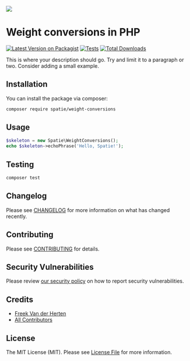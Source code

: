 
[<img src="https://github-ads.s3.eu-central-1.amazonaws.com/support-ukraine.svg?t=1" />](https://supportukrainenow.org)

# Weight conversions in PHP

[![Latest Version on Packagist](https://img.shields.io/packagist/v/spatie/weight-conversions.svg?style=flat-square)](https://packagist.org/packages/spatie/weight-conversions)
[![Tests](https://github.com/spatie/weight-conversions/actions/workflows/run-tests.yml/badge.svg?branch=main)](https://github.com/spatie/weight-conversions/actions/workflows/run-tests.yml)
[![Total Downloads](https://img.shields.io/packagist/dt/spatie/weight-conversions.svg?style=flat-square)](https://packagist.org/packages/spatie/weight-conversions)

This is where your description should go. Try and limit it to a paragraph or two. Consider adding a small example.

## Installation

You can install the package via composer:

```bash
composer require spatie/weight-conversions
```

## Usage

```php
$skeleton = new Spatie\WeightConversions();
echo $skeleton->echoPhrase('Hello, Spatie!');
```

## Testing

```bash
composer test
```

## Changelog

Please see [CHANGELOG](CHANGELOG.md) for more information on what has changed recently.

## Contributing

Please see [CONTRIBUTING](.github/CONTRIBUTING.md) for details.

## Security Vulnerabilities

Please review [our security policy](../../security/policy) on how to report security vulnerabilities.

## Credits

- [Freek Van der Herten](https://github.com/freekmurze)
- [All Contributors](../../contributors)

## License

The MIT License (MIT). Please see [License File](LICENSE.md) for more information.

